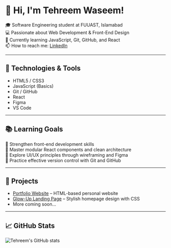 
# 👋 Hi, I'm Tehreem Waseem!

🎓 Software Engineering student at FUUAST, Islamabad  
💻 Passionate about Web Development & Front-End Design  
🌱 Currently learning JavaScript, Git, GitHub, and React  
📫 How to reach me: [LinkedIn](https://www.linkedin.com/in/tehreem-waseem-85729a367/)

---

## 🚀 Technologies & Tools  
- HTML5 / CSS3  
- JavaScript (Basics)  
- Git / GitHub  
- React  
- Figma  
- VS Code  

---

## 📚 Learning Goals  
🔹 Strengthen front-end development skills  
🔹 Master modular React components and clean architecture  
🔹 Explore UI/UX principles through wireframing and Figma  
🔹 Practice effective version control with Git and GitHub  

---

## 🌈 Projects  
- [Portfolio Website](https://github.com/Tehreem-Waseem/Portfolio) – HTML-based personal website  
- [Glow-Up Landing Page](https://github.com/Tehreem-Waseem/Glow-Up) – Stylish homepage design with CSS  
- More coming soon...  

---

## 📈 GitHub Stats  
![Tehreem's GitHub stats](https://github-readme-stats.vercel.app/api?username=Tehreem-Waseem&show_icons=true&theme=radical)

